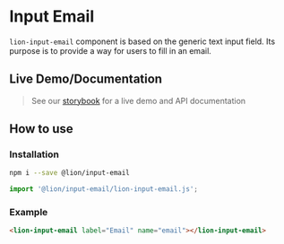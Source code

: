 # Input Email

[//]: # 'AUTO INSERT HEADER PREPUBLISH'

`lion-input-email` component is based on the generic text input field. Its purpose is to provide a way for users to fill in an email.

## Live Demo/Documentation

> See our [storybook](http://lion-web-components.netlify.com/?path=/docs/forms-input-email--default-story) for a live demo and API documentation

## How to use

### Installation

```sh
npm i --save @lion/input-email
```

```js
import '@lion/input-email/lion-input-email.js';
```

### Example

```html
<lion-input-email label="Email" name="email"></lion-input-email>
```

